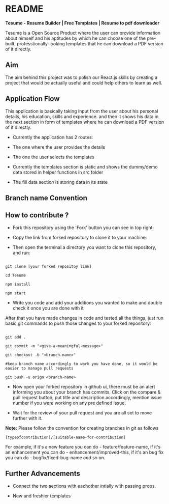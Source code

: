 # README

**Tesume - Resume Builder | Free Templates | Resume to pdf downloader**

Tesume is a Open Source Product where the user can provide information about himself and his aptitudes by which he can choose one of the pre-built, professtionally-looking templates that he can download a PDF version of it directly.

## Aim

The aim behind this project was to polish our React.js skills by creating a project that would be actually useful and could help others to learn as well.

## Application Flow

This application is basically taking input from the user about his personal details, his education, skills and experience. and then it shows his data in the next section in form of templates where he can download a PDF version of it directly.

- Currently the application has 2 routes:

- The one where the user provides the details

- The one the user selects the templates

- Currently the templates section is static and shows the dummy/demo data stored in helper functions in src folder

- The fill data section is storing data in its state

## Branch name Convention

## How to contribute ?

- Fork this repository using the 'Fork' button you can see in top right:

- Copy the link from forked repository to clone it to your machine:

- Then open the terminal a directory you want to clone this repository, and run:

```

git clone [your forked repositoy link]

cd Tesume

npm install

npm start

```

- Write you code and add your additions you wanted to make and double check it once you are done with it

After that you have made changes in code and tested all the things, just run basic git commands to push those changes to your forked repository:

```

git add .

git commit -m "<give-a-meaningful-message>"

git checkout -b "<branch-name>"

#keep branch name accordingly to work you have done, so it would be easier to manage pull requests

git push -u orign <branch-name>
```

- Now open your forked repository in github ui, there must be an alert informing you about your branch has commits. Click on the compare & pull request button, put title and description accordingly, mention issue number if you were working on any pre defined issue.

- Wait for the review of your pull request and you are all set to move further with it.

**Note:** Please follow the convention for creating branches in git as follows

```
[typeofcontribution]/[suitable-name-for-contribution]
```

For example, if it's a new feature you can do - feature/feature-name, if it's an enhancement you can do - enhancement/improved-this, if it's an bug fix you can do - bugfix/fixed-bug-name and so on.

## Further Advancements

- Connect the two sections with eachother intially with passing props.

- New and freshier templates
